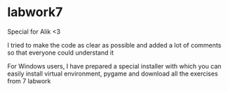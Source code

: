 # labwork7
Special for Alik <3

I tried to make the code as clear as possible and added a lot of comments so that everyone could understand it

For Windows users, I have prepared a special installer with which you can easily install virtual environment, pygame and download all the exercises from 7 labwork

